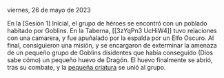 viernes, 26 de mayo de 2023

En la [Sesión 1] Inicial, el grupo de héroes se encontró con un poblado habitado por Goblins. En la Taberna, [[3zYqPn3 UcHiW4]] tuvo relaciones con una camarera, y fue apuñalado por la espalda por un Elfo Oscuro. Al final, consiguieron una misión, y se encargaron de exterminar la amenaza de un pequeño grupo de Goblins disidentes que había conseguido (Dios sabe cómo) un pequeño huevo de Dragón. El huevo finalmente se abrió, tras su combate, y la [pequeña criatura](Kypros.md) se unió al grupo.